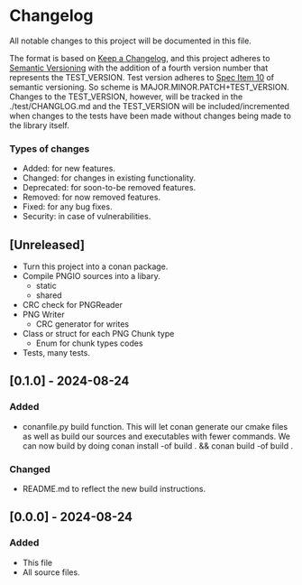# Changelog

All notable changes to this project will be documented in this file.

The format is based on [Keep a Changelog](https://keepachangelog.com/en/1.1.0/),
and this project adheres to [Semantic Versioning](https://semver.org/spec/v2.0.0.html) with the addition of a fourth
version number that represents the TEST_VERSION. Test version adheres to [Spec Item 10](https://semver.org/spec/v2.0.0-rc.2.html#spec-item-10)
of semantic versioning. So scheme is MAJOR.MINOR.PATCH+TEST_VERSION. Changes to the TEST_VERSION, however, 
will be tracked in the ./test/CHANGLOG.md and the TEST_VERSION will be included/incremented
when changes to the tests have been made without changes being made to the library itself.

### Types of changes

- Added:      for new features.
- Changed:    for changes in existing functionality.
- Deprecated: for soon-to-be removed features.
- Removed:    for now removed features.
- Fixed:      for any bug fixes.
- Security:   in case of vulnerabilities.

## [Unreleased]

- Turn this project into a conan package.
- Compile PNGIO sources into a libary.
  - static
  - shared
- CRC check for PNGReader
- PNG Writer
  - CRC generator for writes
- Class or struct for each PNG Chunk type
  - Enum for chunk types codes
- Tests, many tests.

## [0.1.0] - 2024-08-24

### Added

- conanfile.py build function. This will let conan generate our cmake files as well
  as build our sources and executables with fewer commands. We can now build by doing
  conan install -of build . && conan build -of build .

### Changed

- README.md to reflect the new build instructions.

## [0.0.0] - 2024-08-24

### Added

- This file
- All source files.